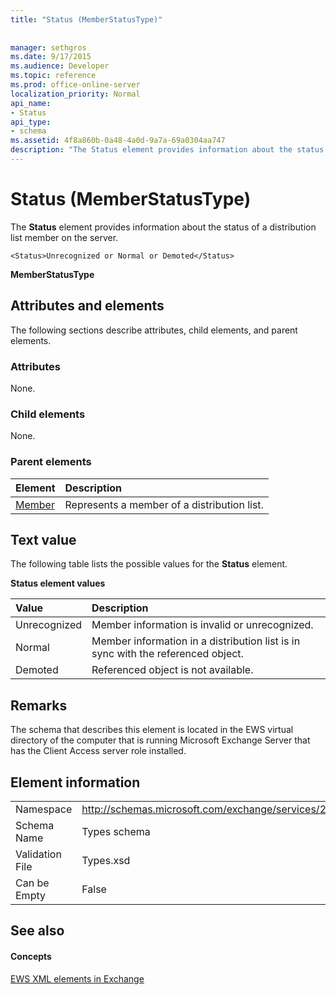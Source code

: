 ```yaml
---
title: "Status (MemberStatusType)"
 
 
manager: sethgros
ms.date: 9/17/2015
ms.audience: Developer
ms.topic: reference
ms.prod: office-online-server
localization_priority: Normal
api_name:
- Status
api_type:
- schema
ms.assetid: 4f8a860b-0a48-4a0d-9a7a-69a0304aa747
description: "The Status element provides information about the status of a distribution list member on the server."
---
```


# Status (MemberStatusType)

The **Status** element provides information about the status of a distribution list member on the server. 
  
```
<Status>Unrecognized or Normal or Demoted</Status>
```

 **MemberStatusType**
## Attributes and elements

The following sections describe attributes, child elements, and parent elements.
  
### Attributes

None.
  
### Child elements

None.
  
### Parent elements

|**Element**|**Description**|
|:-----|:-----|
|[Member](member-ex15websvcsotherref.md) <br/> |Represents a member of a distribution list.  <br/> |
   
## Text value

The following table lists the possible values for the **Status** element. 
  
**Status element values**

|**Value**|**Description**|
|:-----|:-----|
|Unrecognized  <br/> |Member information is invalid or unrecognized.  <br/> |
|Normal  <br/> |Member information in a distribution list is in sync with the referenced object.  <br/> |
|Demoted  <br/> |Referenced object is not available.  <br/> |
   
## Remarks

The schema that describes this element is located in the EWS virtual directory of the computer that is running Microsoft Exchange Server that has the Client Access server role installed.
  
## Element information

|||
|:-----|:-----|
|Namespace  <br/> |http://schemas.microsoft.com/exchange/services/2006/types  <br/> |
|Schema Name  <br/> |Types schema  <br/> |
|Validation File  <br/> |Types.xsd  <br/> |
|Can be Empty  <br/> |False  <br/> |
   
## See also

#### Concepts

[EWS XML elements in Exchange](ews-xml-elements-in-exchange.md)

